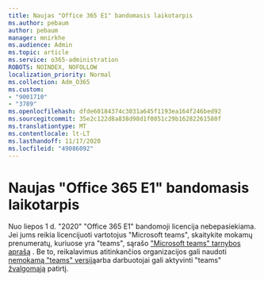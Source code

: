 ```yaml
---
title: Naujas "Office 365 E1" bandomasis laikotarpis
ms.author: pebaum
author: pebaum
manager: mnirkhe
ms.audience: Admin
ms.topic: article
ms.service: o365-administration
ROBOTS: NOINDEX, NOFOLLOW
localization_priority: Normal
ms.collection: Adm_O365
ms.custom:
- "9001710"
- "3789"
ms.openlocfilehash: dfde60184374c3031a645f1193ea164f246bed92
ms.sourcegitcommit: 35e2c122d8a838d98d1f0851c29b16282261580f
ms.translationtype: MT
ms.contentlocale: lt-LT
ms.lasthandoff: 11/17/2020
ms.locfileid: "49086092"
---
```

# <a name="new-office-365-e1-trial"></a>Naujas "Office 365 E1" bandomasis laikotarpis

Nuo liepos 1 d. "2020" "Office 365 E1" bandomoji licencija nebepasiekiama. Jei jums reikia licencijuoti vartotojus "Microsoft teams", skaitykite mokamų prenumeratų, kuriuose yra "teams", sąrašo ["Microsoft teams" tarnybos aprašą](https://docs.microsoft.com/office365/servicedescriptions/teams-service-description) . Be to, reikalavimus atitinkančios organizacijos gali naudoti [nemokamą "teams" versiją](https://support.office.com/article/Welcome-to-Microsoft-Teams-free-6d79a648-6913-4696-9237-ed13de64ae3c)arba darbuotojai gali aktyvinti "teams" [žvalgomąją](https://docs.microsoft.com/MicrosoftTeams/teams-exploratory) patirtį.
